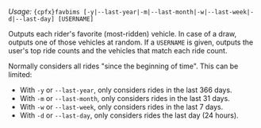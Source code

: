 *Usage:* `{cpfx}favbims [-y|--last-year|-m|--last-month|-w|--last-week|-d|--last-day] [USERNAME]`

Outputs each rider's favorite (most-ridden) vehicle. In case of a draw, outputs one of those vehicles at random. If a `USERNAME` is given, outputs the user's top ride counts and the vehicles that match each ride count.

Normally considers all rides "since the beginning of time". This can be limited:
* With `-y` or `--last-year`, only considers rides in the last 366 days.
* With `-m` or `--last-month`, only considers rides in the last 31 days.
* With `-w` or `--last-week`, only considers rides in the last 7 days.
* With `-d` or `--last-day`, only considers rides the last day (24 hours).

